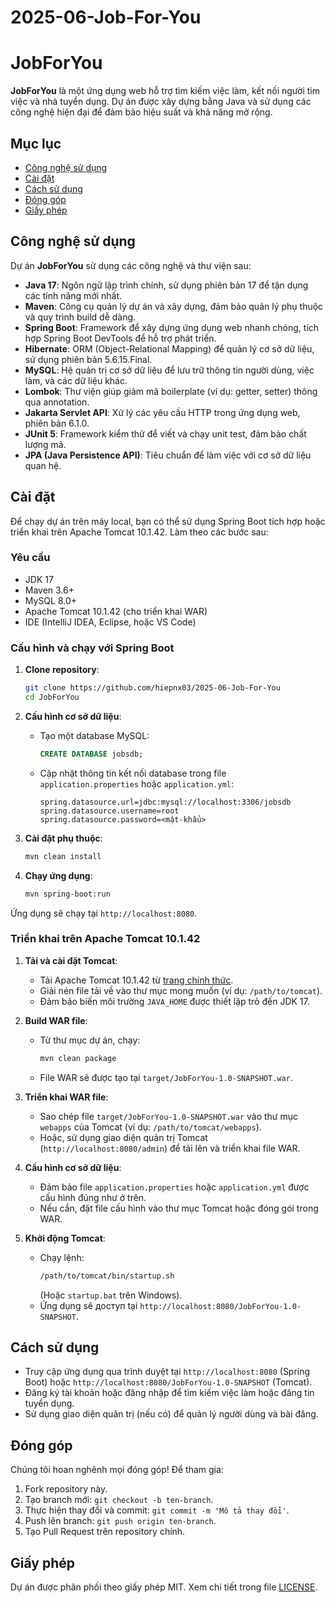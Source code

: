 # 2025-06-Job-For-You
# JobForYou

**JobForYou** là một ứng dụng web hỗ trợ tìm kiếm việc làm, kết nối người tìm việc và nhà tuyển dụng. Dự án được xây dựng bằng Java và sử dụng các công nghệ hiện đại để đảm bảo hiệu suất và khả năng mở rộng.

## Mục lục
- [Công nghệ sử dụng](#công-nghệ-sử-dụng)
- [Cài đặt](#cài-đặt)
- [Cách sử dụng](#cách-sử-dụng)
- [Đóng góp](#đóng-góp)
- [Giấy phép](#giấy-phép)

## Công nghệ sử dụng

Dự án **JobForYou** sử dụng các công nghệ và thư viện sau:

- **Java 17**: Ngôn ngữ lập trình chính, sử dụng phiên bản 17 để tận dụng các tính năng mới nhất.
- **Maven**: Công cụ quản lý dự án và xây dựng, đảm bảo quản lý phụ thuộc và quy trình build dễ dàng.
- **Spring Boot**: Framework để xây dựng ứng dụng web nhanh chóng, tích hợp Spring Boot DevTools để hỗ trợ phát triển.
- **Hibernate**: ORM (Object-Relational Mapping) để quản lý cơ sở dữ liệu, sử dụng phiên bản 5.6.15.Final.
- **MySQL**: Hệ quản trị cơ sở dữ liệu để lưu trữ thông tin người dùng, việc làm, và các dữ liệu khác.
- **Lombok**: Thư viện giúp giảm mã boilerplate (ví dụ: getter, setter) thông qua annotation.
- **Jakarta Servlet API**: Xử lý các yêu cầu HTTP trong ứng dụng web, phiên bản 6.1.0.
- **JUnit 5**: Framework kiểm thử để viết và chạy unit test, đảm bảo chất lượng mã.
- **JPA (Java Persistence API)**: Tiêu chuẩn để làm việc với cơ sở dữ liệu quan hệ.

## Cài đặt

Để chạy dự án trên máy local, bạn có thể sử dụng Spring Boot tích hợp hoặc triển khai trên Apache Tomcat 10.1.42. Làm theo các bước sau:

### Yêu cầu
- JDK 17
- Maven 3.6+
- MySQL 8.0+
- Apache Tomcat 10.1.42 (cho triển khai WAR)
- IDE (IntelliJ IDEA, Eclipse, hoặc VS Code)

### Cấu hình và chạy với Spring Boot

1. **Clone repository**:
   ```bash
   git clone https://github.com/hiepnx03/2025-06-Job-For-You
   cd JobForYou
   ```

2. **Cấu hình cơ sở dữ liệu**:
   - Tạo một database MySQL:
     ```sql
     CREATE DATABASE jobsdb;
     ```
   - Cập nhật thông tin kết nối database trong file `application.properties` hoặc `application.yml`:
     ```properties
     spring.datasource.url=jdbc:mysql://localhost:3306/jobsdb
     spring.datasource.username=root
     spring.datasource.password=<mật-khẩu>
     ```

3. **Cài đặt phụ thuộc**:
   ```bash
   mvn clean install
   ```

4. **Chạy ứng dụng**:
   ```bash
   mvn spring-boot:run
   ```

Ứng dụng sẽ chạy tại `http://localhost:8080`.

### Triển khai trên Apache Tomcat 10.1.42

1. **Tải và cài đặt Tomcat**:
   - Tải Apache Tomcat 10.1.42 từ [trang chính thức](https://tomcat.apache.org/download-10.cgi).
   - Giải nén file tải về vào thư mục mong muốn (ví dụ: `/path/to/tomcat`).
   - Đảm bảo biến môi trường `JAVA_HOME` được thiết lập trỏ đến JDK 17.

2. **Build WAR file**:
   - Từ thư mục dự án, chạy:
     ```bash
     mvn clean package
     ```
   - File WAR sẽ được tạo tại `target/JobForYou-1.0-SNAPSHOT.war`.

3. **Triển khai WAR file**:
   - Sao chép file `target/JobForYou-1.0-SNAPSHOT.war` vào thư mục `webapps` của Tomcat (ví dụ: `/path/to/tomcat/webapps`).
   - Hoặc, sử dụng giao diện quản trị Tomcat (`http://localhost:8080/admin`) để tải lên và triển khai file WAR.

4. **Cấu hình cơ sở dữ liệu**:
   - Đảm bảo file `application.properties` hoặc `application.yml` được cấu hình đúng như ở trên.
   - Nếu cần, đặt file cấu hình vào thư mục Tomcat hoặc đóng gói trong WAR.

5. **Khởi động Tomcat**:
   - Chạy lệnh:
     ```bash
     /path/to/tomcat/bin/startup.sh
     ```
     (Hoặc `startup.bat` trên Windows).
   - Ứng dụng sẽ доступ tại `http://localhost:8080/JobForYou-1.0-SNAPSHOT`.

## Cách sử dụng

- Truy cập ứng dụng qua trình duyệt tại `http://localhost:8080` (Spring Boot) hoặc `http://localhost:8080/JobForYou-1.0-SNAPSHOT` (Tomcat).
- Đăng ký tài khoản hoặc đăng nhập để tìm kiếm việc làm hoặc đăng tin tuyển dụng.
- Sử dụng giao diện quản trị (nếu có) để quản lý người dùng và bài đăng.

## Đóng góp

Chúng tôi hoan nghênh mọi đóng góp! Để tham gia:

1. Fork repository này.
2. Tạo branch mới: `git checkout -b ten-branch`.
3. Thực hiện thay đổi và commit: `git commit -m 'Mô tả thay đổi'`.
4. Push lên branch: `git push origin ten-branch`.
5. Tạo Pull Request trên repository chính.

## Giấy phép

Dự án được phân phối theo giấy phép MIT. Xem chi tiết trong file [LICENSE](LICENSE).